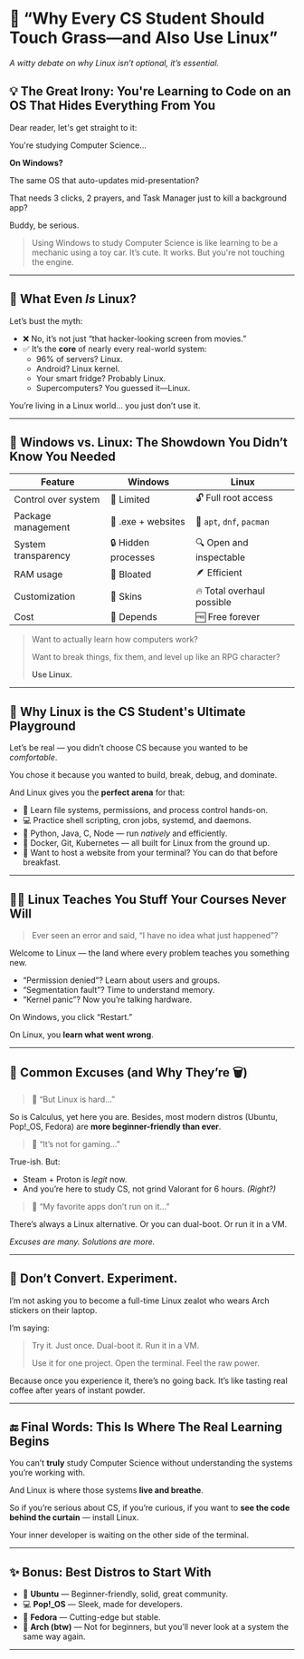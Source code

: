 # 🐧 “Why Every CS Student Should Touch Grass—and Also Use Linux”
*A witty debate on why Linux isn’t optional, it’s essential.*


## 💡 The Great Irony: You're Learning to Code on an OS That Hides Everything From You

Dear reader, let's get straight to it:

You're studying Computer Science…

**On Windows?**

The same OS that auto-updates mid-presentation?

That needs 3 clicks, 2 prayers, and Task Manager just to kill a background app?

Buddy, be serious.

> Using Windows to study Computer Science is like learning to be a mechanic using a toy car. It’s cute. It works. But you're not touching the engine.
> 

---

## 🧠 What Even *Is* Linux?

Let’s bust the myth:

- ❌ No, it’s not just “that hacker-looking screen from movies.”
- ✅ It’s the **core** of nearly every real-world system:
    - 96% of servers? Linux.
    - Android? Linux kernel.
    - Your smart fridge? Probably Linux.
    - Supercomputers? You guessed it—Linux.

You’re living in a Linux world… you just don’t use it.

---

## 🤺 Windows vs. Linux: The Showdown You Didn’t Know You Needed

| Feature | Windows | Linux |
| --- | --- | --- |
| Control over system | 🧱 Limited | 🔓 Full root access |
| Package management | 🤡 .exe + websites | 🧙 `apt`, `dnf`, `pacman` |
| System transparency | 🔒 Hidden processes | 🔍 Open and inspectable |
| RAM usage | 🐷 Bloated | 🪶 Efficient |
| Customization | 🧩 Skins | 🔥 Total overhaul possible |
| Cost | 💸 Depends | 🆓 Free forever |

> Want to actually learn how computers work?
> 
> 
> Want to break things, fix them, and level up like an RPG character?
> 
> **Use Linux.**
> 

---

## 🧰 Why Linux is the CS Student's Ultimate Playground

Let’s be real — you didn’t choose CS because you wanted to be *comfortable*.

You chose it because you wanted to build, break, debug, and dominate.

And Linux gives you the **perfect arena** for that:

- 📂 Learn file systems, permissions, and process control hands-on.
- 💻 Practice shell scripting, cron jobs, systemd, and daemons.
- 🐍 Python, Java, C, Node — run *natively* and efficiently.
- 🐳 Docker, Git, Kubernetes — all built for Linux from the ground up.
- 🚀 Want to host a website from your terminal? You can do that before breakfast.

---

## 🕵️‍♂️ Linux Teaches You Stuff Your Courses Never Will

> Ever seen an error and said, “I have no idea what just happened”?
> 

Welcome to Linux — the land where every problem teaches you something new.

- “Permission denied”? Learn about users and groups.
- “Segmentation fault”? Time to understand memory.
- “Kernel panic”? Now you’re talking hardware.

On Windows, you click “Restart.”

On Linux, you **learn what went wrong**.

---

## 🧨 Common Excuses (and Why They’re 🗑️)

> 💬 “But Linux is hard…”
> 

So is Calculus, yet here you are. Besides, most modern distros (Ubuntu, Pop!_OS, Fedora) are **more beginner-friendly than ever**.

> 💬 “It’s not for gaming…”
> 

True-ish. But:

- Steam + Proton is *legit* now.
- And you’re here to study CS, not grind Valorant for 6 hours. *(Right?)*

> 💬 “My favorite apps don’t run on it…”
> 

There’s always a Linux alternative. Or you can dual-boot. Or run it in a VM.

*Excuses are many. Solutions are more.*

---

## 🧪 Don’t Convert. Experiment.

I’m not asking you to become a full-time Linux zealot who wears Arch stickers on their laptop.

I’m saying:

> Try it. Just once. Dual-boot it. Run it in a VM.
> 
> 
> Use it for one project. Open the terminal. Feel the raw power.
> 

Because once you experience it, there’s no going back. It’s like tasting real coffee after years of instant powder.

---

## 🔚 Final Words: This Is Where The Real Learning Begins

You can’t **truly** study Computer Science without understanding the systems you’re working with.

And Linux is where those systems **live and breathe**.

So if you’re serious about CS, if you’re curious, if you want to **see the code behind the curtain** — install Linux.

Your inner developer is waiting on the other side of the terminal.

---

## ✨ Bonus: Best Distros to Start With

- 🐧 **Ubuntu** — Beginner-friendly, solid, great community.
- 💻 **Pop!_OS** — Sleek, made for developers.
- 🐍 **Fedora** — Cutting-edge but stable.
- 👀 **Arch (btw)** — Not for beginners, but you’ll never look at a system the same way again.

---